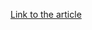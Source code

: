 [Link to the article](https://www.bleepingcomputer.com/news/security/police-seize-matrix-encrypted-chat-service-after-spying-on-criminals/)
